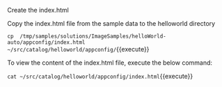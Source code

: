 
Create the index.html 

Copy the index.html file from the sample data to the helloworld directory

`cp  /tmp/samples/solutions/ImageSamples/helloWorld-auto/appconfig/index.html ~/src/catalog/helloworld/appconfig/`{{execute}}

To view the content of the index.html file, execute the below command:

`cat ~/src/catalog/helloworld/appconfig/index.html`{{execute}}
